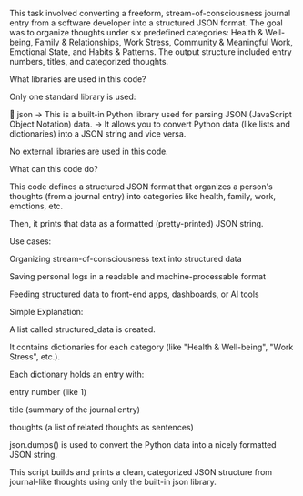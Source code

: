 This task involved converting a freeform, stream-of-consciousness journal entry from a software developer into a structured JSON format. The goal was to organize thoughts under six predefined categories: Health & Well-being, Family & Relationships, Work Stress, Community & Meaningful Work, Emotional State, and Habits & Patterns. The output structure included entry numbers, titles, and categorized thoughts.


What libraries are used in this code?

Only one standard library is used:

🔹 json
→ This is a built-in Python library used for parsing JSON (JavaScript Object Notation) data.
→ It allows you to convert Python data (like lists and dictionaries) into a JSON string and vice versa.

No external libraries are used in this code.

What can this code do?

This code defines a structured JSON format that organizes a person's thoughts (from a journal entry) into categories like health, family, work, emotions, etc.

Then, it prints that data as a formatted (pretty-printed) JSON string.

Use cases:

Organizing stream-of-consciousness text into structured data

Saving personal logs in a readable and machine-processable format

Feeding structured data to front-end apps, dashboards, or AI tools

Simple Explanation:

A list called structured_data is created.

It contains dictionaries for each category (like "Health & Well-being", "Work Stress", etc.).

Each dictionary holds an entry with:

entry number (like 1)

title (summary of the journal entry)

thoughts (a list of related thoughts as sentences)

json.dumps() is used to convert the Python data into a nicely formatted JSON string.

This script builds and prints a clean, categorized JSON structure from journal-like thoughts using only the built-in json library.